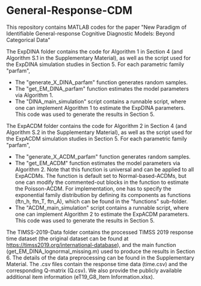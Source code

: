 # General-Response-CDM
This repository contains MATLAB codes for the paper "New Paradigm of Identifiable General-response Cognitive Diagnostic Models: Beyond Categorical Data"

The ExpDINA folder contains the code for Algorithm 1 in Section 4 (and Algorithm S.1 in the Supplementary Material), as well as the script used for the ExpDINA simulation studies in Section 5. For each parametric family "parfam", 
- The "generate_X_DINA_parfam" function generates random samples.
- The "get_EM_DINA_parfam" function estimates the model parameters via Algorithm 1.
- The "DINA_main_simulation" script contains a runnable script, where one can implement Algorithm 1 to estimate the ExpDINA parameters. This code was used to generate the results in Section 5.

The ExpACDM folder contains the code for Algorithm 2 in Section 4 (and Algorithm S.2 in the Supplementary Material), as well as the script used for the ExpACDM simulation studies in Section 5. For each parametric family "parfam", 
- The "generate_X_ACDM_parfam" function generates random samples.
- The "get_EM_ACDM" function estimates the model parameters via Algorithm 2. Note that this function is universal and can be applied to all ExpACDMs. The function is default set to Normal-based-ACDMs, but one can modify the commented-out blocks in the function to estimate the Poisson-ACDM. For implementation, one has to specify the exponential family distribution by defining its components as functions (ftn_h, ftn_T, ftn_A), which can be found in the "functions" sub-folder. 
- The "ACDM_main_simulation" script contains a runnable script, where one can implement Algorithm 2 to estimate the ExpACDM parameters. This code was used to generate the results in Section 5.

The TIMSS-2019-Data folder contains the processed TIMSS 2019 response time dataset (the original dataset can be found at https://timss2019.org/international-database), and the main function (get_EM_DINA_lognormal_missing.m) used to produce the results in Section 6. The details of the data preprocessing can be found in the Supplementary Material. The .csv files contain the response time data (time.csv) and the corresponding Q-matrix (Q.csv). We also provide the publicly available additional item information (eT19_G8_Item Information.xlsx).
